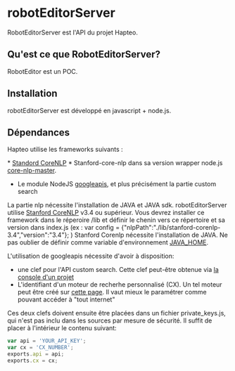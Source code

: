 # robotEditorServer
RobotEditorServer est l'API du projet Hapteo.

## Qu'est ce que RobotEditorServer?
RobotEditor est un POC.

## Installation
robotEditorServer est développé en javascript + node.js.


## Dépendances
Hapteo utilise les frameworks suivants :

* [Standord CoreNLP](http://nlp.stanford.edu/software/corenlp.shtml)
* Stanford-core-nlp dans sa version wrapper node.js [core-nlp-master](https://github.com/hiteshjoshi/node-stanford-corenlp).
* Le module NodeJS [googleapis](https://www.npmjs.com/package/googleapis), et plus précisément la partie custom search

La partie nlp nécessite l'installation de JAVA et JAVA sdk. robotEditorServer utilise [Stanford CoreNLP](http://nlp.stanford.edu/software/corenlp.shtml) v3.4 ou supérieur. Vous devrez installer ce framework dans le réperoire /lib et définir le chenin vers ce répertoire et sa version dans index.js (ex : var config = {"nlpPath":"./lib/stanford-corenlp-3.4","version":"3.4"};
)
Stanford Corenlp nécessite l'installation de JAVA. Ne pas oublier de définir comme variable d'environnement [JAVA_HOME](https://github.com/nearinfinity/node-java).

L'utilisation de googleapis nécessite d'avoir à disposition:
* une clef pour l'API custom search. Cette clef peut-être obtenue via [la console d'un projet](https://console.developers.google.com/project?_ga=1.123096587.1006488701.1424181039)
* L'identifiant d'un moteur de recherhe personnalisé (CX). Un tel moteur peut être créé sur [cette page](https://www.google.com/cse/all). Il vaut mieux le paramétrer comme pouvant accéder à "tout internet"

Ces deux clefs doivent ensuite être placées dans un fichier private_keys.js, qui n'est pas inclu dans les sources par mesure de sécurité. Il suffit de placer à l'intérieur le contenu suivant:

```javascript
var api = 'YOUR_API_KEY';
var cx = 'CX_NUMBER';
exports.api = api;
exports.cx = cx;
```



